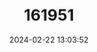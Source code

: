 ---
title: "161951"
category: "Trifolium saxatile"
draft: false
date: 2024-02-22 13:03:52
languages:
  French: ["Trèfle de Rochers"]
---